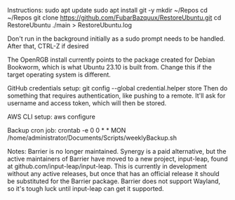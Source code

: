 Instructions:
sudo apt update
sudo apt install git -y
mkdir ~/Repos
cd ~/Repos
git clone https://github.com/FubarBazquux/RestoreUbuntu.git
cd RestoreUbuntu
./main > RestoreUbuntu.log

Don't run in the background initially as a sudo prompt needs to be handled. After that, CTRL-Z if desired

The OpenRGB install currently points to the package created for Debian Bookworm, which is what Ubuntu 23.10 is built from. Change this if the target operating system is different.

GitHub credentials setup:
    git config --global credential.helper store
Then do something that requires authentication, like pushing to a remote. It'll ask for username and access token, which will then be stored.

AWS CLI setup:
    aws configure

Backup cron job:
    crontab -e
    0 0 * * MON /home/administrator/Documents/Scripts/weeklyBackup.sh

Notes:
Barrier is no longer maintained. Synergy is a paid alternative, but the active maintainers of Barrier have moved to a new project, input-leap, found at github.com/input-leap/input-leap. This is currently in development without any active releases, but once that has an official release it should be substituted for the Barrier package. Barrier does not support Wayland, so it's tough luck until input-leap can get it supported.

